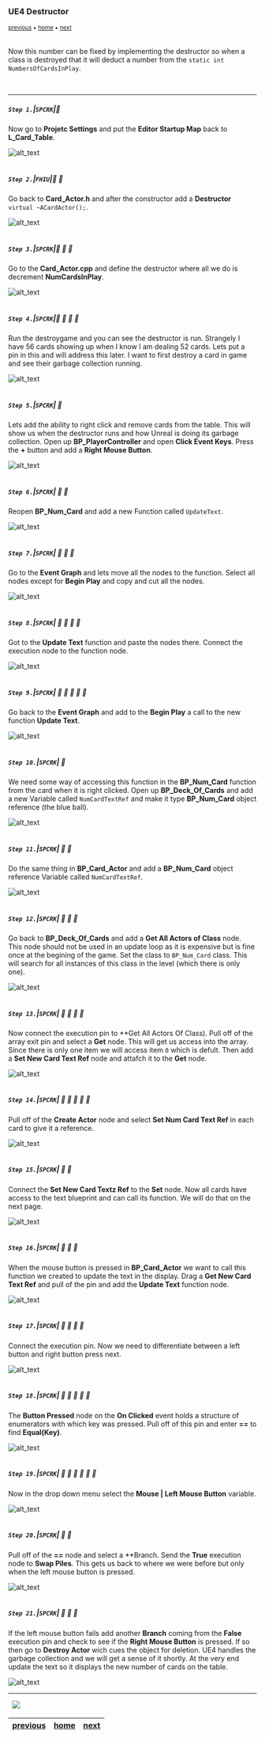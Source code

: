 <img src="https://via.placeholder.com/1000x4/45D7CA/45D7CA" alt="drawing" height="4px"/>

### UE4 Destructor

<sub>[previous](../) • [home](../README.md#user-content-gms2-top-down-shooter) • [next](../)</sub>

<img src="https://via.placeholder.com/1000x4/45D7CA/45D7CA" alt="drawing" height="4px"/>

Now this number can be fixed by implementing the destructor so when a class is destroyed that it will deduct a number from the `static int NumbersOfCardsInPlay`.

<br>

---


##### `Step 1.`\|`SPCRK`|:small_blue_diamond:

Now go to **Projetc Settings** and put the **Editor Startup Map** back to **L_Card_Table**.

![alt_text](images/ResetStartupMap.jpg)

<img src="https://via.placeholder.com/500x2/45D7CA/45D7CA" alt="drawing" height="2px" alt = ""/>

##### `Step 2.`\|`FHIU`|:small_blue_diamond: :small_blue_diamond: 

Go back to **Card_Actor.h** and after the constructor add a **Destructor** `virtual ~ACardActor();`.

![alt_text](images/DeclareDestructor.jpg)

<img src="https://via.placeholder.com/500x2/45D7CA/45D7CA" alt="drawing" height="2px" alt = ""/>

##### `Step 3.`\|`SPCRK`|:small_blue_diamond: :small_blue_diamond: :small_blue_diamond:

 Go to the **Card_Actor.cpp** and define the destructor where all we do is decrement **NumCardsInPlay**.

![alt_text](images/ACard_ActorDestructorDef.jpg)

<img src="https://via.placeholder.com/500x2/45D7CA/45D7CA" alt="drawing" height="2px" alt = ""/>

##### `Step 4.`\|`SPCRK`|:small_blue_diamond: :small_blue_diamond: :small_blue_diamond: :small_blue_diamond:

Run the  destroygame and you can see the destructor is run.  Strangely I have 56 cards showing up when I know I am dealing 52 cards.  Lets put a pin in this and will address this later.  I want to first destroy a card in game and see their garbage collection running.

![alt_text](images/SecondPassStaticMember.gif)

<img src="https://via.placeholder.com/500x2/45D7CA/45D7CA" alt="drawing" height="2px" alt = ""/>

##### `Step 5.`\|`SPCRK`| :small_orange_diamond:

Lets add the ability to right click and remove cards from the table.  This will show us when the destructor runs and how Unreal is doing its garbage collection.  Open up **BP_PlayerController** and open **Click Event Keys**.  Press the **+** button and add a **Right Mouse Button**.

![alt_text](images/AddRightMouseButtonClickToPC.jpg)

<img src="https://via.placeholder.com/500x2/45D7CA/45D7CA" alt="drawing" height="2px" alt = ""/>

##### `Step 6.`\|`SPCRK`| :small_orange_diamond: :small_blue_diamond:

Reopen **BP_Num_Card** and add a new Function called `UpdateText`.

![alt_text](images/UpdateNumCardCardsInPlayFunc.jpg)

<img src="https://via.placeholder.com/500x2/45D7CA/45D7CA" alt="drawing" height="2px" alt = ""/>

##### `Step 7.`\|`SPCRK`| :small_orange_diamond: :small_blue_diamond: :small_blue_diamond:

Go to the **Event Graph** and lets move all the nodes to the function.  Select all nodes except for **Begin Play** and copy and cut all the nodes.

![alt_text](images/CopyAndCutBeginPlay.jpg)

<img src="https://via.placeholder.com/500x2/45D7CA/45D7CA" alt="drawing" height="2px" alt = ""/>

##### `Step 8.`\|`SPCRK`| :small_orange_diamond: :small_blue_diamond: :small_blue_diamond: :small_blue_diamond:

Got to the **Update Text** function and paste the nodes there.  Connect the execution node to the function node.

![alt_text](images/PasteNumCardsInPlay.jpg)

<img src="https://via.placeholder.com/500x2/45D7CA/45D7CA" alt="drawing" height="2px" alt = ""/>

##### `Step 9.`\|`SPCRK`| :small_orange_diamond: :small_blue_diamond: :small_blue_diamond: :small_blue_diamond: :small_blue_diamond:

Go back to the **Event Graph** and add to the **Begin Play** a call to the new function **Update Text**.

![alt_text](images/CallUpdateText.jpg)

<img src="https://via.placeholder.com/500x2/45D7CA/45D7CA" alt="drawing" height="2px" alt = ""/>

##### `Step 10.`\|`SPCRK`| :large_blue_diamond:

We need some way of accessing this function in the **BP_Num_Card** function from the card when it is right clicked.  Open up **BP_Deck_Of_Cards** and add a new Variable called `NumCardTextRef` and make it type **BP_Num_Card** object reference (the blue ball).

![alt_text](images/NumCardTextRef.jpg)

<img src="https://via.placeholder.com/500x2/45D7CA/45D7CA" alt="drawing" height="2px" alt = ""/>

##### `Step 11.`\|`SPCRK`| :large_blue_diamond: :small_blue_diamond: 

Do the same thing in **BP_Card_Actor** and add a **BP_Num_Card** object reference Variable called `NumCardTextRef`.

![alt_text](images/AddSameRefToCard.jpg)

<img src="https://via.placeholder.com/500x2/45D7CA/45D7CA" alt="drawing" height="2px" alt = ""/>


##### `Step 12.`\|`SPCRK`| :large_blue_diamond: :small_blue_diamond: :small_blue_diamond: 

Go back to **BP_Deck_Of_Cards** and add a **Get All Actors of Class** node.  This node should not be used in an update loop as it is expensive but is fine once at the begining of the game. Set the class to `BP_Num_Card` class. This will search for all instances of this class in the level (which there is only one).

![alt_text](images/GetPBNumCard.jpg)

<img src="https://via.placeholder.com/500x2/45D7CA/45D7CA" alt="drawing" height="2px" alt = ""/>

##### `Step 13.`\|`SPCRK`| :large_blue_diamond: :small_blue_diamond: :small_blue_diamond:  :small_blue_diamond: 

 Now connect the execution pin to **Get All Actors Of Class).  Pull off of the array exit pin and select a **Get** node.  This will get us access into the array.  Since there is only one item we will access item `0` which is defult.  Then add a **Set New Card Text Ref** node and attafch it to the **Get** node.

![alt_text](images/GetSetAllActors.jpg)

<img src="https://via.placeholder.com/500x2/45D7CA/45D7CA" alt="drawing" height="2px" alt = ""/>

##### `Step 14.`\|`SPCRK`| :large_blue_diamond: :small_blue_diamond: :small_blue_diamond: :small_blue_diamond:  :small_blue_diamond: 

Pull off of the **Create Actor** node and select **Set Num Card Text Ref** in each card to give it a reference.

![alt_text](images/GetAccessFromCard.jpg)

<img src="https://via.placeholder.com/500x2/45D7CA/45D7CA" alt="drawing" height="2px" alt = ""/>

##### `Step 15.`\|`SPCRK`| :large_blue_diamond: :small_orange_diamond: 

Connect the **Set New Card Textz Ref** to the **Set** node. Now all cards have access to the text blueprint and can call its function.  We will do that on the next page.

![alt_text](images/ConnectPinsFromSetter.jpg)

<img src="https://via.placeholder.com/500x2/45D7CA/45D7CA" alt="drawing" height="2px" alt = ""/>

##### `Step 16.`\|`SPCRK`| :large_blue_diamond: :small_orange_diamond:   :small_blue_diamond: 

When the mouse button is pressed in **BP_Card_Actor** we want to call this function we created to update the text in the display. Drag a **Get New Card Text Ref** and pull of the pin and add the **Update Text** function node.

![alt_text](images/NumCardTextRef3.jpg)

<img src="https://via.placeholder.com/500x2/45D7CA/45D7CA" alt="drawing" height="2px" alt = ""/>

##### `Step 17.`\|`SPCRK`| :large_blue_diamond: :small_orange_diamond: :small_blue_diamond: :small_blue_diamond:

 Connect the execution pin.  Now we need to differentiate between a left button and right button press next.

![alt_text](images/ConnectExectuionPins3.jpg)

<img src="https://via.placeholder.com/500x2/45D7CA/45D7CA" alt="drawing" height="2px" alt = ""/>

##### `Step 18.`\|`SPCRK`| :large_blue_diamond: :small_orange_diamond: :small_blue_diamond: :small_blue_diamond: :small_blue_diamond:

The **Button Pressed** node on the **On Clicked** event holds a structure of enumerators with which key was pressed.  Pull off of this pin and enter **==** to find **Equal(Key)**. 

![alt_text](images/WhichKeyPressed.jpg)

<img src="https://via.placeholder.com/500x2/45D7CA/45D7CA" alt="drawing" height="2px" alt = ""/>

##### `Step 19.`\|`SPCRK`| :large_blue_diamond: :small_orange_diamond: :small_blue_diamond: :small_blue_diamond: :small_blue_diamond: :small_blue_diamond:

Now in the drop down menu select the **Mouse \| Left Mouse Button** variable.

![alt_text](images/LMB.jpg)

<img src="https://via.placeholder.com/500x2/45D7CA/45D7CA" alt="drawing" height="2px" alt = ""/>

##### `Step 20.`\|`SPCRK`| :large_blue_diamond: :large_blue_diamond:

Pull off of the **==** node and select a **Branch.  Send the **True** execution node to **Swap Piles**. This gets us back to where we were before but only when the left mouse button is pressed.  

![alt_text](images/BranchOnLMB.jpg)

<img src="https://via.placeholder.com/500x2/45D7CA/45D7CA" alt="drawing" height="2px" alt = ""/>

##### `Step 21.`\|`SPCRK`| :large_blue_diamond: :large_blue_diamond: :small_blue_diamond:

If the left mouse button fails add another **Branch** coming from the **False** execution pin and check to see if the **Right Mouse Button** is pressed.  If so then go to **Destroy Actor** wich cues the object for deletion.  UE4 handles the garbage collection and we will get a sense of it shortly.  At the very end update the text so it displays the new number of cards on the table.

![alt_text](images/RMB.jpg)

___


<img src="https://via.placeholder.com/1000x4/dba81a/dba81a" alt="drawing" height="4px" alt = ""/>

<img src="https://via.placeholder.com/1000x100/45D7CA/000000/?text=Next Up - ADD NEXT PAGE">

<img src="https://via.placeholder.com/1000x4/dba81a/dba81a" alt="drawing" height="4px" alt = ""/>

| [previous](../)| [home](../README.md#user-content-gms2-top-down-shooter) | [next](../)|
|---|---|---|
